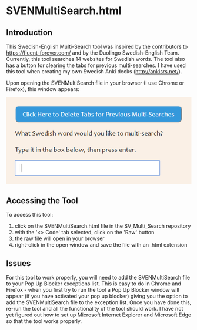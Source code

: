 # SVENMultiSearch.html
## Introduction
This Swedish-English Multi-Search tool was inspired by the contributors to https://fluent-forever.com/ and by the Duolingo
Swedish-English Team.  Currently, this tool searches 14 websites for Swedish words.  The tool also has a button 
for clearing the tabs for previous multi-searches.  I have used this tool when creating my own Swedish Anki decks (http://ankisrs.net/).  

Upon opening the SVENMultiSearch file in your browser (I use Chrome or Firefox), this window appears:

![SVEN Multi Search screen shot](https://github.com/CanDKD/SV_Multi_Search/blob/master/SVEN_Multi_Search.png)

## Accessing the Tool
To access this tool:

1. click on the SVENMultiSearch.html file in the SV_Multi_Search repository  
2. with the '<> Code' tab selected, click on the 'Raw' button    
3. the raw file will open in your browser     
4. right-click in the open window and save the file with an .html extension  

## Issues
For this tool to work properly, you will need to add the SVENMultiSearch file to your Pop Up Blocker exceptions list.  This is easy to do in Chrome and Firefox - when you first try to run the tool a Pop Up Blocker window will appear (if you have activated your pop up blocker) giving you the option to add the SVENMultiSearch file to the exception list. Once you have done this, re-run the tool and all the functionality of the tool should work.  I have not yet figured out how to set up Microsoft Internet Explorer and Microsoft Edge so that the tool works properly.
